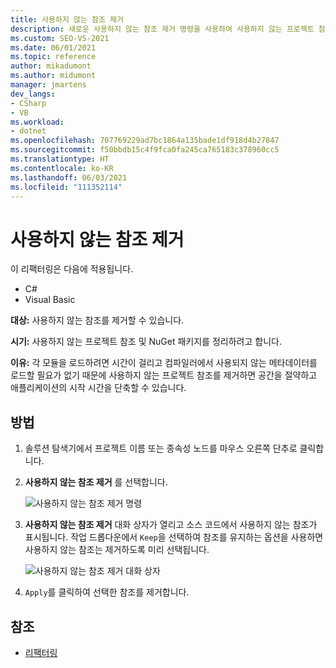```yaml
---
title: 사용하지 않는 참조 제거
description: 새로운 사용하지 않는 참조 제거 명령을 사용하여 사용하지 않는 프로젝트 참조 및 NuGet 패키지를 정리하는 방법을 알아봅니다.
ms.custom: SEO-VS-2021
ms.date: 06/01/2021
ms.topic: reference
author: mikadumont
ms.author: midumont
manager: jmartens
dev_langs:
- CSharp
- VB
ms.workload:
- dotnet
ms.openlocfilehash: 707769229ad7bc1864a135bade1df918d4b27847
ms.sourcegitcommit: f50bbdb15c4f9fca0fa245ca765183c378960cc5
ms.translationtype: HT
ms.contentlocale: ko-KR
ms.lasthandoff: 06/03/2021
ms.locfileid: "111352114"
---
```

# <a name="remove-unused-references"></a>사용하지 않는 참조 제거

이 리팩터링은 다음에 적용됩니다.

- C#
- Visual Basic

**대상:** 사용하지 않는 참조를 제거할 수 있습니다.

**시기:** 사용하지 않는 프로젝트 참조 및 NuGet 패키지를 정리하려고 합니다. 

**이유:** 각 모듈을 로드하려면 시간이 걸리고 컴파일러에서 사용되지 않는 메타데이터를 로드할 필요가 없기 때문에 사용하지 않는 프로젝트 참조를 제거하면 공간을 절약하고 애플리케이션의 시작 시간을 단축할 수 있습니다.

## <a name="how-to"></a>방법

1. 솔루션 탐색기에서 프로젝트 이름 또는 종속성 노드를 마우스 오른쪽 단추로 클릭합니다.

2. **사용하지 않는 참조 제거** 를 선택합니다.

    ![사용하지 않는 참조 제거 명령](media/remove-unused-references-command.png)

3. **사용하지 않는 참조 제거** 대화 상자가 열리고 소스 코드에서 사용하지 않는 참조가 표시됩니다. 작업 드롭다운에서 `Keep`을 선택하여 참조를 유지하는 옵션을 사용하면 사용하지 않는 참조는 제거하도록 미리 선택됩니다.

    ![사용하지 않는 참조 제거 대화 상자](media/remove-unused-references-dialog.png)

5. `Apply`를 클릭하여 선택한 참조를 제거합니다. 

## <a name="see-also"></a>참조

- [리팩터링](../refactoring-in-visual-studio.md)
